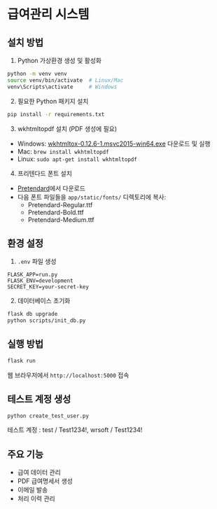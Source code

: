 # 급여관리 시스템

## 설치 방법

1. Python 가상환경 생성 및 활성화
```bash
python -m venv venv
source venv/bin/activate  # Linux/Mac
venv\Scripts\activate     # Windows
```

2. 필요한 Python 패키지 설치
```bash
pip install -r requirements.txt
```

3. wkhtmltopdf 설치 (PDF 생성에 필요)
- Windows: [wkhtmltox-0.12.6-1.msvc2015-win64.exe](https://github.com/wkhtmltopdf/packaging/releases/download/0.12.6-1/wkhtmltox-0.12.6-1.msvc2015-win64.exe) 다운로드 및 실행
- Mac: `brew install wkhtmltopdf`
- Linux: `sudo apt-get install wkhtmltopdf`

4. 프리텐다드 폰트 설치
- [Pretendard](https://github.com/orioncactus/pretendard/releases)에서 다운로드
- 다음 폰트 파일들을 `app/static/fonts/` 디렉토리에 복사:
  - Pretendard-Regular.ttf
  - Pretendard-Bold.ttf
  - Pretendard-Medium.ttf

## 환경 설정

1. `.env` 파일 생성
```
FLASK_APP=run.py
FLASK_ENV=development
SECRET_KEY=your-secret-key
```

2. 데이터베이스 초기화
```bash
flask db upgrade
python scripts/init_db.py
```

## 실행 방법

```bash
flask run
```

웹 브라우저에서 `http://localhost:5000` 접속

## 테스트 계정 생성

```bash
python create_test_user.py
```
테스트 계정 : test / Test1234!, wrsoft / Test1234!


## 주요 기능

- 급여 데이터 관리
- PDF 급여명세서 생성
- 이메일 발송
- 처리 이력 관리

